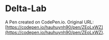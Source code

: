 # Delta-Lab

A Pen created on CodePen.io. Original URL: [https://codepen.io/hauhuynh90/pen/ZEoLxWZ](https://codepen.io/hauhuynh90/pen/ZEoLxWZ).

